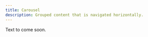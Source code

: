 ```yaml
---
title: Carousel
description: Grouped content that is navigated horizontally.
---
```

Text to come soon.
